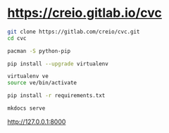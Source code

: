 # https://creio.gitlab.io/cvc

```sh
git clone https://gitlab.com/creio/cvc.git
cd cvc

pacman -S python-pip

pip install --upgrade virtualenv

virtualenv ve
source ve/bin/activate

pip install -r requirements.txt

mkdocs serve
```

http://127.0.0.1:8000
<!--stackedit_data:
eyJoaXN0b3J5IjpbLTMxMDExMTk4MV19
-->